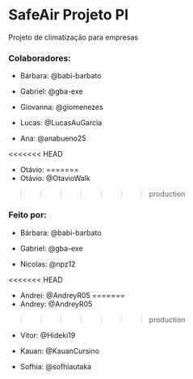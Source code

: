 # SafeAir Projeto PI
Projeto de climatização para empresas

### Colaboradores:

- Bárbara: @babi-barbato

- Gabriel: @gba-exe

- Giovanna: @giomenezes

- Lucas: @LucasAuGarcia

- Ana: @anabueno25 

<<<<<<< HEAD
- Otávio:
=======
- Otávio: @OtavioWalk
>>>>>>> production

### Feito por:
- Bárbara: @babi-barbato

- Gabriel: @gba-exe

- Nicolas: @npz12

<<<<<<< HEAD
- Andrei: @AndreyR05
=======
- Andrey: @AndreyR05
>>>>>>> production

- Vitor: @Hideki19

- Kauan: @KauanCursino

- Sofhia: @sofhiautaka
